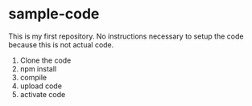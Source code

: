# sample-code
This is my first repository. 
No instructions necessary to setup the code because this is not actual code. 

1. Clone the code
2. npm install
3. compile 
4. upload code
5. activate code 
